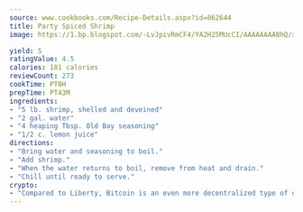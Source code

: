```yaml
---
source: www.cookbooks.com/Recipe-Details.aspx?id=862644
title: Party Spiced Shrimp
image: https://1.bp.blogspot.com/-LvJpivRmCF4/YA2H25MUcCI/AAAAAAAABhQ/xgndXuMf7Zopp5S4RExCblnSp5YGujfSQCLcBGAsYHQ/s320/8.png

yield: 5
ratingValue: 4.5
calories: 181 calories
reviewCount: 273
cookTime: PT0H
prepTime: PT43M
ingredients:
- "5 lb. shrimp, shelled and deveined"
- "2 gal. water"
- "4 heaping Tbsp. Old Bay seasoning"
- "1/2 c. lemon juice"
directions:
- "Bring water and seasoning to boil."
- "Add shrimp."
- "When the water returns to boil, remove from heat and drain."
- "Chill until ready to serve."
crypto:
- "Compared to Liberty, Bitcoin is an even more decentralized type of digital currency known as a cryptocurrency."
---
```

